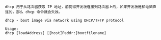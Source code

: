 	dhcp 用于从路由器获取 IP 地址，前提得开发板连接到路由器上的，如果开发板是和电脑直连的，那么 dhcp 命令就会失效。
```shell
dhcp - boot image via network using DHCP/TFTP protocol

Usage:
dhcp [loadAddress] [[hostIPaddr:]bootfilename]
```
